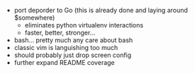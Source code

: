- port deporder to Go (this is already done and laying around $somewhere)
  - eliminates python virtualenv interactions
  - faster, better, stronger...
- bash... pretty much any care about bash
- classic vim is languishing too much
- should probably just drop screen config
- further expand README coverage
